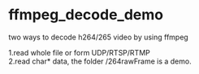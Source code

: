 # ffmpeg_decode_demo
two ways to decode h264/265 video by using ffmpeg


1.read whole file or form UDP/RTSP/RTMP  <br>
2.read char* data, the folder /264rawFrame is a demo. 

